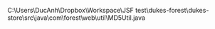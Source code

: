 C:\Users\DucAnh\Dropbox\Workspace\JSF test\dukes-forest\dukes-store\src\java\com\forest\web\util\MD5Util.java

